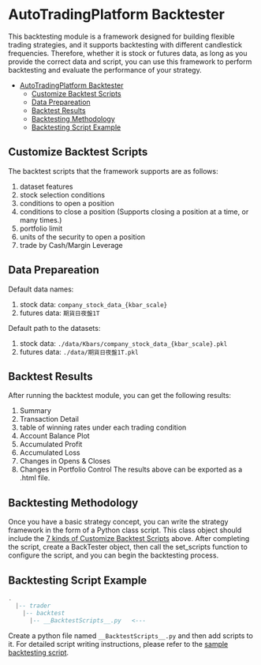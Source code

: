 # AutoTradingPlatform Backtester

This backtesting module is a framework designed for building flexible trading strategies, and it supports backtesting with different candlestick frequencies. Therefore, whether it is stock or futures data, as long as you provide the correct data and script, you can use this framework to perform backtesting and evaluate the performance of your strategy.

- [AutoTradingPlatform Backtester](#autotradingplatform-backtester)
  - [Customize Backtest Scripts](#customize-backtest-scripts)
  - [Data Prepareation](#data-prepareation)
  - [Backtest Results](#backtest-results)
  - [Backtesting Methodology](#backtesting-methodology)
  - [Backtesting Script Example](#backtesting-script-example)

## Customize Backtest Scripts
The backtest scripts that the framework supports are as follows:
1. dataset features
2. stock selection conditions
3. conditions to open a position
4. conditions to close a position (Supports closing a position at a time, or many times.)
5. portfolio limit
6. units of the security to open a position
7. trade by Cash/Margin Leverage

## Data Prepareation
Default data names: 
1. stock data: ```company_stock_data_{kbar_scale}```
2. futures data: ```期貨日夜盤1T```

Default path to the datasets:
1. stock data: ```./data/Kbars/company_stock_data_{kbar_scale}.pkl```
2. futures data: ```./data/期貨日夜盤1T.pkl```

## Backtest Results
After running the backtest module, you can get the following results:
1. Summary
2. Transaction Detail
3. table of winning rates under each trading condition
4. Account Balance Plot
5. Accumulated Profit
6. Accumulated Loss
7. Changes in Opens & Closes
8. Changes in Portfolio Control
The results above can be exported as a .html file.


## Backtesting Methodology
Once you have a basic strategy concept, you can write the strategy framework in the form of a Python class script. This class object should include the [7 kinds of Customize Backtest Scripts](#customize-backtest-scripts) above. After completing the script, create a BackTester object, then call the set_scripts function to configure the script, and you can begin the backtesting process.

## Backtesting Script Example
```lua
.  
  |-- trader
    |-- backtest
      |-- __BacktestScripts__.py   <---
```
Create a python file named ```__BacktestScripts__.py``` and then add scripts to it. For detailed script writing instructions, please refer to the [sample backtesting script](backtest_sample.py).
